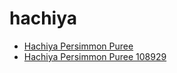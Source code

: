 # hachiya

 * [Hachiya Persimmon Puree](../../index/h/hachiya-persimmon-puree-108929.json)
 * [Hachiya Persimmon Puree 108929](../../index/h/hachiya-persimmon-puree-108929.json)
